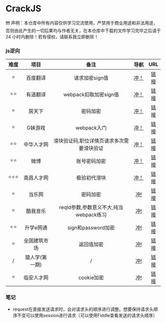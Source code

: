 # CrackJS
❗❗❗ 声明：本仓库中所有内容仅供学习交流使用，严禁用于商业用途和非法用途，否则由此产生的一切后果均与作者无关，在本仓库中下载的文件学习完毕之后请于 24 小时内删除！若有侵权，请联系我立即删除！

### js逆向



| 难度 |    项目    |                   备注                    |          导航           |                             URL                              |
| :--: | :--------: | :---------------------------------------: | :---------------------: | :----------------------------------------------------------: |
|  ⭐   |  百度翻译  |              请求加密sign值               |  [冲！](./01_百度翻译)  |               [链接](https://fanyi.baidu.com)                |
|  ⭐⭐  |  有道翻译  |           webpack扣取加密sign值           |  [冲！](./02_有道翻译)  |          [链接](http://fanyi.youdao.com/index.html)          |
|  ⭐   |   房天下   |                 密码加密                  |   [冲！](./03_房天下)   |              [链接](https://passport.fang.com/)              |
|  ⭐   |  G妹游戏   |                webpack入门                |  [冲！](./04_G妹游戏)   |              [链接](https://passport.gm99.com/)              |
|  ⭐⭐  | 中华人才网 | 滑块验证码,职位详情页请求多次需要滑块验证 | [冲！](./05_中华人才网) | [链接](http://www.zhrc.com/CompanyDetail.aspx?id=2622#1090265) |
|  ⭐⭐  |    微博    |               账号密码加密                |    [冲！](./06_微博)    | [链接](https://www.weibo.com/login.php/#_loginLayer_1701750554284) |
| ⭐⭐⭐  | 南昌人才网 |            极验初代滑块             | [冲！](./07_南昌人才网) | [链接](https://www.ncrczpw.com/index.php?m=&c=members&a=login) |
|  ⭐   |   当乐网   |                 密码加密                  |    [冲!](08_当乐网)     |         [链接](https://oauth.d.cn/auth/goLogin.html)         |
|  ⭐   |  酷我音乐  |  reqId参数,参数意义不大,纯当webpack练习   |   [冲!](09_酷我音乐)    |                   [链接](https://kuwo.cn/)                   |
| ⭐⭐ | 升学e网通 | sign和password加密 | [冲!](./10_升学e网通) | [链接](https://www.ewt360.com/site-www/home/page) |
|  ⭐  | 全国建筑市场 | 返回值加密 | [冲!](./10_全国建筑市场) | [链接](https://jzsc.mohurd.gov.cn/data/company) |
| / | 猿人学(第一期) | / | [冲!](./12_猿人学系列(第一期)) | [链接](https://match.yuanrenxue.cn) |
| ⭐ | 临安人才网 | cookie加密 | [冲!](./13_临安人才网) | [链接](https://www.lazpw.cn/) |



### 笔记

* request在直接发送请求时，会对请求头的顺序进行调整。想要保持请求头顺序不变可以使用session进行请求（可以使用Fiddle查看发送的请求头顺序）




